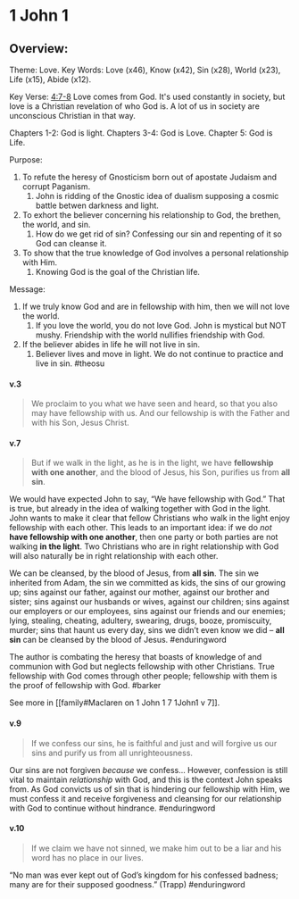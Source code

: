 # 1 John 1

## Overview:
Theme: Love.
Key Words: Love (x46), Know (x42), Sin (x28), World (x23), Life (x15), Abide (x12).

Key Verse: [4:7-8](John4#v.708)
Love comes from God. It's used constantly in  society, but love is a Christian revelation of who God is. A lot of us in society are unconscious Christian in that way.

Chapters 1-2: God is light.
Chapters 3-4: God is Love.
Chapter 5: God is Life.

Purpose:
1. To refute the heresy of Gnosticism born out of apostate Judaism and corrupt Paganism.
	1. John is ridding of the Gnostic idea of dualism supposing a cosmic battle betwen darkness and light.
2. To exhort the believer concerning his relationship to God, the brethen, the world, and sin. 
	1. How do we get rid of sin? Confessing our sin and repenting of it so God can cleanse it.
3. To show that the true knowledge of God involves a personal relationship with Him.
	1. Knowing God is the goal of the Christian life.

Message:
1. If we truly know God and are in fellowship with him, then we will not love the world.
	1. If you love the world, you do not love God. John is mystical but NOT mushy. Friendship with the world nullifies friendship with God.
2. If the believer abides in life he will not live in sin.
	1. Believer lives and move in light. We do not continue to practice and live in sin.
#theosu 

#### v.3
>We proclaim to you what we have seen and heard, so that you also may have fellowship with us. And our fellowship is with the Father and with his Son, Jesus Christ.

#### v.7
>But if we walk in the light, as he is in the light, we have **fellowship with one another**, and the blood of Jesus, his Son, purifies us from **all sin**.

We would have expected John to say, “We have fellowship with God.” That is true, but already in the idea of walking together with God in the light. John wants to make it clear that fellow Christians who walk in the light enjoy fellowship with each other.
This leads to an important idea: if we do _not_ **have fellowship with one another**, then one party or both parties are not walking **in the light**. Two Christians who are in right relationship with God will also naturally be in right relationship with each other.

We can be cleansed, by the blood of Jesus, from **all sin**. The sin we inherited from Adam, the sin we committed as kids, the sins of our growing up; sins against our father, against our mother, against our brother and sister; sins against our husbands or wives, against our children; sins against our employers or our employees, sins against our friends and our enemies; lying, stealing, cheating, adultery, swearing, drugs, booze, promiscuity, murder; sins that haunt us every day, sins we didn’t even know we did – **all sin** can be cleansed by the blood of Jesus.
#enduringword 

The author is combating the heresy that boasts of knowledge of and communion with God but neglects fellowship with other Christians. True fellowship with God comes through other people; fellowship with them is the proof of fellowship with God.
#barker 

See more in [[family#Maclaren on 1 John 1 7 1John1 v 7]].

#### v.9
>If we confess our sins, he is faithful and just and will forgive us our sins and purify us from all unrighteousness.

Our sins are not forgiven _because_ we confess... However, confession is still vital to maintain _relationship_ with God, and this is the context John speaks from. As God convicts us of sin that is hindering our fellowship with Him, we must confess it and receive forgiveness and cleansing for our relationship with God to continue without hindrance.
#enduringword 

#### v.10
>If we claim we have not sinned, we make him out to be a liar and his word has no place in our lives.

“No man was ever kept out of God’s kingdom for his confessed badness; many are for their supposed goodness.” (Trapp)
#enduringword 